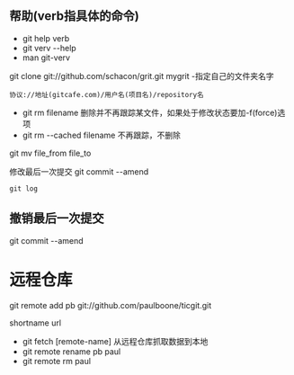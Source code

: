 ## 帮助(verb指具体的命令)
* git help verb
* git verv --help
* man git-verv

git clone git://github.com/schacon/grit.git mygrit -指定自己的文件夹名字
    
    协议://地址(gitcafe.com)/用户名(项目名)/repository名

* git rm filename 删除并不再跟踪某文件，如果处于修改状态要加-f(force)选项
* git rm --cached filename 不再跟踪，不删除

git mv file_from file_to

修改最后一次提交 git commit --amend

    git log

## 撤销最后一次提交
git commit --amend


# 远程仓库
git remote add pb git://github.com/paulboone/ticgit.git 

shortname url

* git fetch [remote-name]  从远程仓库抓取数据到本地
* git remote rename pb paul
* git remote rm paul

